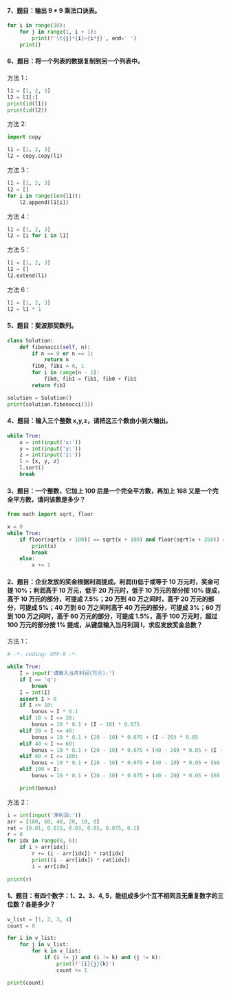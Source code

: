 
#### 7、题目：输出 9 * 9 乘法口诀表。
```python 
for i in range(10):
    for j in range(1, i + 1):
        print(f'\t{j}*{i}={i*j}', end=' ')
    print()
```


#### 6、题目：将一个列表的数据复制到另一个列表中。

方法 1：  
```python 
l1 = [1, 2, 3]
l2 = l1[:]
print(id(l1))
print(id(l2))
```

方法 2:
```python 
import copy

l1 = [1, 2, 3]
l2 = copy.copy(l1)
```

方法 3：  
```python 
l1 = [1, 2, 3]
l2 = []
for i in range(len(l1)):
    l2.append(l1[i])
```

方法 4：  
```python 
l1 = [1, 2, 3]
l2 = [i for i in l1] 
```

方法 5：  
```python 
l1 = [1, 2, 3]
l2 = []
l2.extend(l1)
```

方法 6：  
```python 
l1 = [1, 2, 3]
l2 = l1 * 1
```


#### 5、题目：斐波那契数列。

```python
class Solution:
    def fibonacci(self, n):
        if n == 0 or n == 1:
            return n
        fib0, fib1 = 0, 1
        for i in range(n - 1):
            fib0, fib1 = fib1, fib0 + fib1
        return fib1

solution = Solution()
print(solution.fibonacci(3))
```


#### 4、题目：输入三个整数 x,y,z，请把这三个数由小到大输出。

```python 
while True:
    x = int(input('x:'))
    y = int(input('y:'))
    z = int(input('z:'))
    l = [x, y, z]
    l.sort()
    break
```


#### 3、题目：一个整数，它加上 100 后是一个完全平方数，再加上 168 又是一个完全平方数，请问该数是多少？

```python 
from math import sqrt, floor

x = 0
while True:
    if floor(sqrt(x + 100)) == sqrt(x + 100) and floor(sqrt(x + 268)) == sqrt(x + 268):
        print(x)
        break
    else:
        x += 1
```

#### 2、题目：企业发放的奖金根据利润提成。利润(I)低于或等于 10 万元时，奖金可提 10%；利润高于 10 万元，低于 20 万元时，低于 10 万元的部分按 10% 提成，高于 10 万元的部分，可提成 7.5%；20 万到 40 万之间时，高于 20 万元的部分，可提成 5%；40 万到 60 万之间时高于 40 万元的部分，可提成 3%；60 万到 100 万之间时，高于 60 万元的部分，可提成 1.5%，高于 100 万元时，超过 100 万元的部分按 1% 提成，从键盘输入当月利润 I，求应发放奖金总数？

方法 1：  
```python 
# -*- coding: UTF-8 -*-

while True:
    I = input('请输入当月利润(万元):')
    if I == 'q':
        break
    I = int(I)
    assert I > 0
    if I <= 10:
        bonus = I * 0.1
    elif 10 < I <= 20:
        bonus = 10 * 0.1 + (I - 10) * 0.075
    elif 20 < I <= 40:
        bonus = 10 * 0.1 + (20 - 10) * 0.075 + (I - 20) * 0.05
    elif 40 < I <= 60:
        bonus = 10 * 0.1 + (20 - 10) * 0.075 + (40 - 20) * 0.05 + (I - 40) * 0.03
    elif 60 < I <= 100:
        bonus = 10 * 0.1 + (20 - 10) * 0.075 + (40 - 20) * 0.05 + (60 - 40) * 0.03 + (I - 60) * 0.015
    elif 100 < I:
        bonus = 10 * 0.1 + (20 - 10) * 0.075 + (40 - 20) * 0.05 + (60 - 40) * 0.03 + (100 - 60) * 0.015 + (I - 100) * 0.01

    print(bonus)
```

方法 2：  
```python 
i = int(input('净利润:'))
arr = [100, 60, 40, 20, 10, 0]
rat = [0.01, 0.015, 0.03, 0.05, 0.075, 0.1]
r = 0
for idx in range(0, 6):
    if i > arr[idx]:
        r += (i - arr[idx]) * rat[idx]
        print((i - arr[idx]) * rat[idx])
        i = arr[idx]
        
print(r)
```


#### 1、题目：有四个数字：1、2、3、4, 5，能组成多少个互不相同且无重复数字的三位数？各是多少？

```python
v_list = [1, 2, 3, 4]
count = 0

for i in v_list:
    for j in v_list:
        for k in v_list:
            if (i != j) and (i != k) and (j != k):
                print(f'{i}{j}{k}')
                count += 1

print(count)
```

